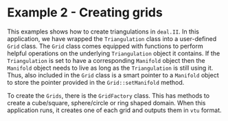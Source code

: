 # Example 2 - Creating grids

This examples shows how to create triangulations in `deal.II`. In this application, we have wrapped the `Triangulation` class into a user-defined `Grid` class. The `Grid` class comes equipped with functions to perform helpful operations on the underlying `Triangulation` object it contains. If the `Triangulation` is set to have a corresponding `Manifold` object then the `Manifold` object needs to live as long as the `Triangulation` is still using it. Thus, also included in the `Grid` class is a smart pointer to a `Manifold` object to store the pointer provided in the `Grid::setManifold` method.

To create the `Grids`, there is the `GridFactory` class. This has methods to create a cube/square, sphere/circle or ring shaped domain. When this application runs, it creates one of each grid and outputs them in `vtu` format.
